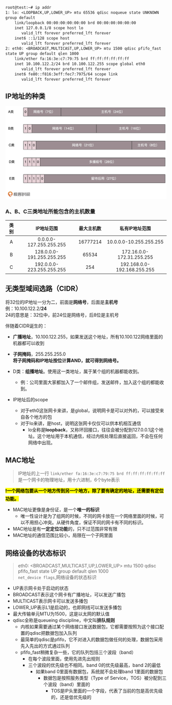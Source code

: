 ```
root@test:~# ip addr
1: lo: <LOOPBACK,UP,LOWER_UP> mtu 65536 qdisc noqueue state UNKNOWN group default 
    link/loopback 00:00:00:00:00:00 brd 00:00:00:00:00:00
    inet 127.0.0.1/8 scope host lo
       valid_lft forever preferred_lft forever
    inet6 ::1/128 scope host 
       valid_lft forever preferred_lft forever
2: eth0: <BROADCAST,MULTICAST,UP,LOWER_UP> mtu 1500 qdisc pfifo_fast state UP group default qlen 1000
    link/ether fa:16:3e:c7:79:75 brd ff:ff:ff:ff:ff:ff
    inet 10.100.122.2/24 brd 10.100.122.255 scope global eth0
       valid_lft forever preferred_lft forever
    inet6 fe80::f816:3eff:fec7:7975/64 scope link 
       valid_lft forever preferred_lft forever
```

## IP地址的种类
![IP地址种类](../Image/IP地址的种类.png)
### A、B、C三类地址所能包含的主机数量
|  类别  |  IP地址范围  |  最大主机数  |  私有IP地址范围  |
|  :----:  |  :----:  |  :----:  |  :----:  |
| A | 0.0.0.0-127.255.255.255 | 16777214 | 10.0.0.0-10.255.255.255 |
| B | 128.0.0.0-191.255.255.255 | 65534 | 172.16.0.0-172.31.255.255 |
| C | 192.0.0.0-223.255.255.255 | 254 | 192.168.0.0-192.168.255.255 |

## 无类型域间选路（CIDR）
将32位的IP地址一分为二，前面是**网络号**，后面是**主机号**  
例：10.100.122.2/**24**  
24的意思是：32位中，前24位是网络号，后8位是主机号  

伴随着CIDR诞生的：
- **广播地址**，10.100.122.255，如果发送这个地址，所有10.100.122网络里面的机器都可以收到
- **子网掩码**，255.255.255.0  
**将子网掩码和IP地址按位计算AND，就可得到网络号。**  


- D类：**组播地址**。使用这一类地址，属于某个组的机器都能收到。
    - 例：公司里面大家都加入了一个邮件组，发送邮件，加入这个组的都能收到。
- IP地址后的scope
  - 对于eth0这张网卡来讲，是global，说明网卡是可以对外的，可以接受来自各个地方的包
  - 对于lo来讲，是host，说明这张网卡仅仅可以供本机相互通信
    - lo全称是**loopback**，又称环回接口，往往会被分配到127.0.0.1这个地址。这个地址用于本机通信，经过内核处理后直接返回，不会在任何网络中出现。

## MAC地址
> IP地址的上一行 `link/ether fa:16:3e:c7:79:75 brd ff:ff:ff:ff:ff:ff`  
是一个网卡的物理地址，用十六进制，6个byte表示  

<mark>:heavy_exclamation_mark:**一个网络包要从一个地方传到另一个地方，除了要有确定的地址，还需要有定位功能。**<mark>

- MAC地址更像是身份证，是一个**唯一的标识**
  - 唯一性设计是为了组网的时候，不同的网卡放在一个网络里面的时候，可以不用担心冲突。从硬件角度，保证不同的网卡有不同的标识。
- MAC地址是有**一定定位功能**的，只不过范围非常有限
- MAC地址的通信范围比较小，局限在一个子网里面

## 网络设备的状态标识
> eth0: <BROADCAST,MULTICAST,UP,LOWER_UP> mtu 1500 qdisc pfifo_fast state UP group default qlen 1000  
`net_device flags`,网络设备的状态标识  

- UP表示网卡处于启动的状态
- BROADCAST表示这个网卡有广播地址，可以发送广播包
- MULTICAST表示网卡可以发送多播包
- LOWER_UP表示L1是启动的，也即网线可以发送多播包
- 最大传输单元MTU为1500，这是以太网的默认值
- qdisc全称是queueing discipline，中文叫**排队规则**
  - 内核如果需要通过某个网络接口发送数据包，它都需要按照为这个接口配置的qdisc把数据包加入队列
  - 最简单的qdisc是pfifo，它不对进入的数据包做任何的处理，数据包采用先入先出的方式通过队列
  - pfifo_fast稍微复杂一些，它的队列包括三个波段（band）
    - 在每个波段里面，使用先进先出规则
    - 三个波段的优先级也不相同。band 0的优先级最高，band 2的最低
      - 如果band 0里面有数据包，系统就不会处理band 1里面的数据包
        - 数据包是按照服务类型（Type of Service，TOS）被分配到三个波段（band）里面的
          - TOS是IP头里面的一个字段，代表了当前的包是高优先级的，还是低优先级的




